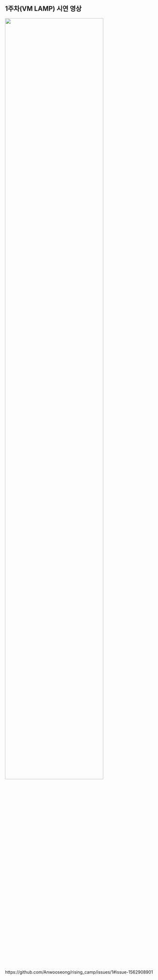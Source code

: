 ## 1주차(VM LAMP) 시연 영상
<img width="80%" src="https://github.com/Anwooseong/rising_camp/issues/1#issue-1562908901"/>
https://github.com/Anwooseong/rising_camp/issues/1#issue-1562908901
